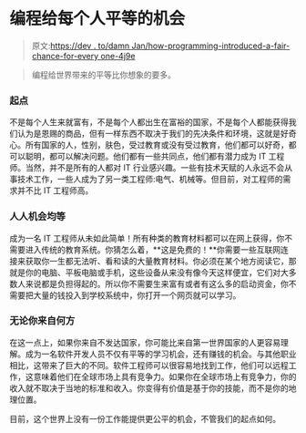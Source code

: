 # 编程给每个人平等的机会

> 原文:[https://dev . to/damn Jan/how-programming-introduced-a-fair-chance-for-every one-4j9e](https://dev.to/damnjan/how-programming-introduced-a-fair-chance-for-everyone-4j9e)

> 编程给世界带来的平等比你想象的要多。

### [](#starting-point)起点

不是每个人生来就富有，不是每个人都出生在富裕的国家，不是每个人都能获得我们认为是恩赐的商品，但有一样东西不取决于我们的先决条件和环境，这就是好奇心。所有国家的人，性别，肤色，受过教育或没有受过教育，他们都可以好奇，都可以聪明，都可以解决问题。他们都有一些共同点，他们都有潜力成为 IT 工程师。当然，并不是所有的人都对 IT 行业感兴趣。一些有技术天赋的人永远不会从事技术工作，一些人成为了另一类工程师:电气、机械等。但目前，对工程师的需求并不比 IT 工程师高。

### [](#equal-chance-for-everybody)人人机会均等

成为一名 IT 工程师从未如此简单！所有种类的教育材料都可以在网上获得，你不需要进入传统的教育系统。你猜怎么着，**这是免费的！**你需要一些互联网连接来获取你一生都无法听、看和读的大量教育材料。你必须在某个地方阅读它，那就是你的电脑、平板电脑或手机，这些设备从来没有像今天这样便宜，它们对大多数人来说都是负担得起的。所以你不需要生来富有或者有这么多的启动资金，你不需要把大量的钱投入到学校系统中，你打开一个网页就可以学习。

### [](#no-matter-where-you-came-from)无论你来自何方

在这一点上，如果你来自不发达国家，你可能比来自第一世界国家的人更容易理解。成为一名软件开发人员不仅有平等的学习机会，还有赚钱的机会。与其他职业相比，这带来了巨大的不同。软件工程师可以很容易地找到工作，他们可以远程工作，这意味着他们在全球市场上具有竞争力。如果你在全球市场上有竞争力，你的收入就不取决于当地的标准和收入。你变得有价值是基于你的技能，而不是你的地理位置。

目前，这个世界上没有一份工作能提供更公平的机会，不管我们的起点如何。